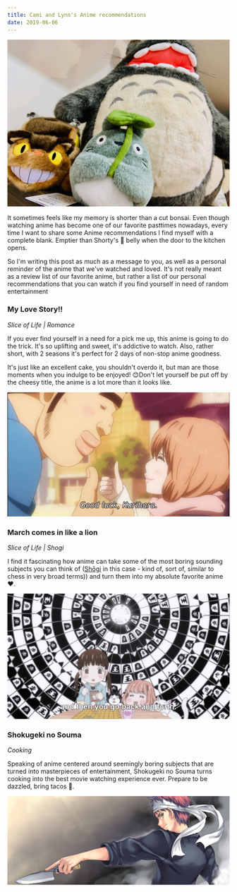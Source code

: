 ```yaml
---
title: Cami and Lynn's Anime recommendations
date: 2019-06-06
---
```


![Totoro characters](totoro.jpg)

It sometimes feels like my memory is shorter than a cut bonsai. Even though
watching anime has become one of our favorite pasttimes nowadays, every time I
want to share some Anime recommendations I find myself with a complete blank.
Emptier than Shorty's 🐶 belly when the door to the kitchen opens.

So I'm writing this post as much as a message to you, as well as a personal
reminder of the anime that we've watched and loved. It's not really meant as a
review list of our favorite anime, but rather a list of our personal
recommendations that you can watch if you find yourself in need of random
entertainment

### My Love Story!!
*Slice of Life | Romance*

If you ever find yourself in a need for a pick me up, this anime is going to do
the trick. It's so uplifting and sweet, it's addictive to watch.
Also, rather short, with 2 seasons it's perfect for 2 days of non-stop anime
goodness.

It's just like an excellent cake, you shouldn't overdo it, but man are those
moments when you indulge to be enjoyed! 😊Don't let yourself be put off by the
cheesy title, the anime is a lot more than it looks like.

![My Love Story!! screenshot Takeo and Yamato thumbs up](anime-my-love.jpg)

### March comes in like a lion
*Slice of Life | Shogi*

I find it fascinating how anime can take some of the most boring sounding
subjects you can think of ([Shōgi](https://en.wikipedia.org/wiki/Shogi) in this
case - kind of, sort of, similar to chess in very broad terms)) and turn them
into my absolute favorite anime ♥.

![March comes in like a lion - Shogi lesson](anime-march-lion.jpg)


### Shokugeki no Souma
*Cooking*

Speaking of anime centered around seemingly boring subjects that are turned
into masterpieces of entertainment, Shokugeki no Souma turns cooking into
the best movie watching experience ever. Prepare to be dazzled, bring tacos 🌮.

![Shokugeki no Souma - Soma preparing to cook](anime-shokugeki.jpg)
